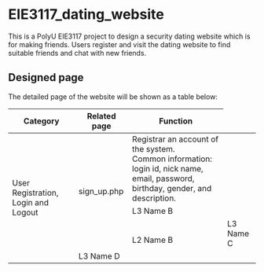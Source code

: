 # EIE3117_dating_website

This is a PolyU EIE3117 project to design a security dating website which is for making friends. Users register and visit the dating website to find suitable friends and chat with new friends.

## Designed page

The detailed page of the website will be shown as a table below:
<table>
    <thead>
        <tr>
            <th>Category</th>
            <th>Related page</th>
            <th>Function</th>
        </tr>
    </thead>
    <tbody>
        <tr>
            <td rowspan=4>User Registration, Login and Logout</td>
            <td rowspan=3>sign_up.php</td>
            <td>Registrar an account of the system.<br>Common information: login id, nick name, email, password, birthday, gender, and description.</td>
        </tr>
        <tr>
            <td>L3 Name B</td>
        </tr>
        <tr>
            <td rowspan=2>L2 Name B</td>
            <td>L3 Name C</td>
        </tr>
        <tr>
            <td>L3 Name D</td>
        </tr>
    </tbody>
</table>

